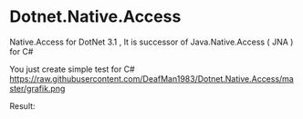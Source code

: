 # Dotnet.Native.Access
Native.Access for DotNet 3.1 , It is successor of Java.Native.Access ( JNA ) for C#

You just create simple test for C#
https://raw.githubusercontent.com/DeafMan1983/Dotnet.Native.Access/master/grafik.png

Result:

